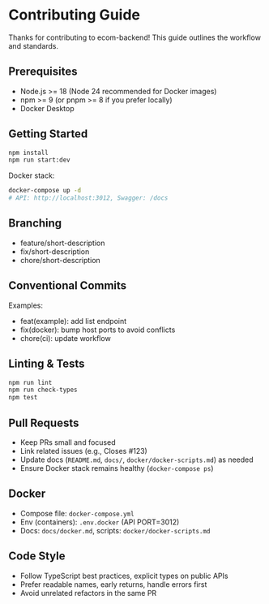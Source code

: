 # Contributing Guide

Thanks for contributing to ecom-backend! This guide outlines the workflow and standards.

## Prerequisites

- Node.js >= 18 (Node 24 recommended for Docker images)
- npm >= 9 (or pnpm >= 8 if you prefer locally)
- Docker Desktop

## Getting Started

```bash
npm install
npm run start:dev
```

Docker stack:

```bash
docker-compose up -d
# API: http://localhost:3012, Swagger: /docs
```

## Branching

- feature/short-description
- fix/short-description
- chore/short-description

## Conventional Commits

Examples:

- feat(example): add list endpoint
- fix(docker): bump host ports to avoid conflicts
- chore(ci): update workflow

## Linting & Tests

```bash
npm run lint
npm run check-types
npm test
```

## Pull Requests

- Keep PRs small and focused
- Link related issues (e.g., Closes #123)
- Update docs (`README.md`, `docs/`, `docker/docker-scripts.md`) as needed
- Ensure Docker stack remains healthy (`docker-compose ps`)

## Docker

- Compose file: `docker-compose.yml`
- Env (containers): `.env.docker` (API PORT=3012)
- Docs: `docs/docker.md`, scripts: `docker/docker-scripts.md`

## Code Style

- Follow TypeScript best practices, explicit types on public APIs
- Prefer readable names, early returns, handle errors first
- Avoid unrelated refactors in the same PR
